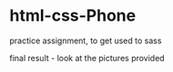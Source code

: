 # html-css-Phone
practice assignment, to get used to sass


final result - look at the pictures provided
